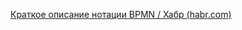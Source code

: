[Краткое описание нотации BPMN / Хабр (habr.com)](https://habr.com/ru/companies/auriga/articles/667084/)
